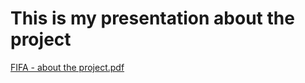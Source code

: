 # This is my presentation about the project
[FIFA - about the project.pdf](https://github.com/danielsem4/Fifa/files/8146416/FIFA.-.about.the.project.pdf)
